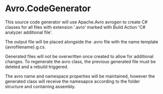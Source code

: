 # Avro.CodeGenerator

This source code generator will use Apache.Avro avrogen to create C# classes for all files with extension '.avro' marked with Build Action 'C# analyzer additional file'. 

The output file will be placed alongside the .avro file with the name template {avrofilename}.g.cs.  

Generated files will not be overwritten once created to allow for additional changes.  To regenerate the avro class, the previous generated file must be deleted and a rebuild triggered.  

The avro name and namespace properties will be maintained, however the generated class will receive the namesapce according to the folder structure and containing assembly.
